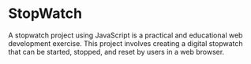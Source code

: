 # StopWatch
A stopwatch project using JavaScript is a practical and educational web development exercise. This project involves creating a digital stopwatch that can be started, stopped, and reset by users in a web browser.
